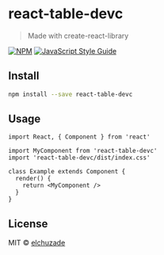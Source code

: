 # react-table-devc

> Made with create-react-library

[![NPM](https://img.shields.io/npm/v/react-table-devc.svg)](https://www.npmjs.com/package/react-table-devc) [![JavaScript Style Guide](https://img.shields.io/badge/code_style-standard-brightgreen.svg)](https://standardjs.com)

## Install

```bash
npm install --save react-table-devc
```

## Usage

```tsx
import React, { Component } from 'react'

import MyComponent from 'react-table-devc'
import 'react-table-devc/dist/index.css'

class Example extends Component {
  render() {
    return <MyComponent />
  }
}
```

## License

MIT © [elchuzade](https://github.com/elchuzade)
